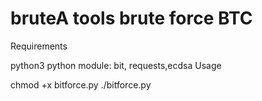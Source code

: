 # bruteA tools brute force BTC

Requirements

python3
python module: bit, requests,ecdsa
Usage

chmod +x bitforce.py
./bitforce.py
